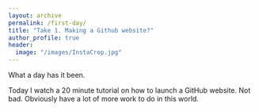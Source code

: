 ```yaml
---
layout: archive
permalink: /first-day/
title: "Take 1. Making a Github website?"
author_profile: true
header:
  image: "/images/InstaCrop.jpg"
---
```


What a day has it been.

Today I watch a 20 minute tutorial on how to launch a GitHub website. Not bad. Obviously have a lot of more work to do in this world.
